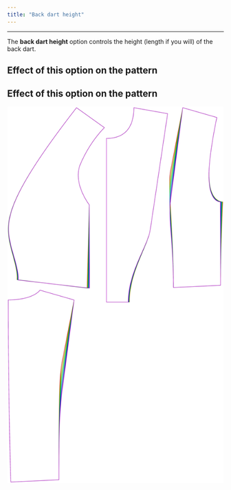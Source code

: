 ```yaml
---
title: "Back dart height"
---
```


***

The **back dart height** option controls the height (length if you will) of the back dart.

## Effect of this option on the pattern

## Effect of this option on the pattern

![This image shows the effect of this option by superimposing several variants that have a different value for this option](noble_backdartheight_sample.svg "Effect of this option on the pattern")
